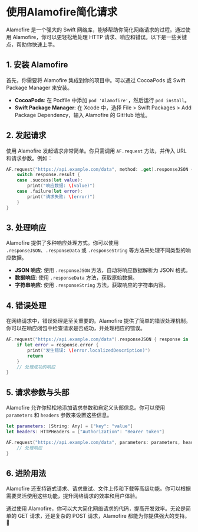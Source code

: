 ﻿# 使用Alamofire简化请求

Alamofire 是一个强大的 Swift 网络库，能够帮助你简化网络请求的过程。通过使用 Alamofire，你可以更轻松地处理 HTTP 请求、响应和错误。以下是一些关键点，帮助你快速上手。

## 1. 安装 Alamofire

首先，你需要将 Alamofire 集成到你的项目中。可以通过 CocoaPods 或 Swift Package Manager 来安装。

- **CocoaPods**: 在 Podfile 中添加 `pod 'Alamofire'`，然后运行 `pod install`。
- **Swift Package Manager**: 在 Xcode 中，选择 File > Swift Packages > Add Package Dependency，输入 Alamofire 的 GitHub 地址。

## 2. 发起请求

使用 Alamofire 发起请求非常简单。你只需调用 `AF.request` 方法，并传入 URL 和请求参数。例如：

```swift
AF.request("https://api.example.com/data", method: .get).responseJSON { response in
    switch response.result {
    case .success(let value):
        print("响应数据: \(value)")
    case .failure(let error):
        print("请求失败: \(error)")
    }
}
```

## 3. 处理响应

Alamofire 提供了多种响应处理方式。你可以使用 `.responseJSON`、`.responseData` 或 `.responseString` 等方法来处理不同类型的响应数据。

- **JSON 响应**: 使用 `.responseJSON` 方法，自动将响应数据解析为 JSON 格式。
- **数据响应**: 使用 `.responseData` 方法，获取原始数据。
- **字符串响应**: 使用 `.responseString` 方法，获取响应的字符串内容。

## 4. 错误处理

在网络请求中，错误处理是至关重要的。Alamofire 提供了简单的错误处理机制。你可以在响应闭包中检查请求是否成功，并处理相应的错误。

```swift
AF.request("https://api.example.com/data").responseJSON { response in
    if let error = response.error {
        print("发生错误: \(error.localizedDescription)")
        return
    }
    // 处理成功的响应
}
```

## 5. 请求参数与头部

Alamofire 允许你轻松地添加请求参数和自定义头部信息。你可以使用 `parameters` 和 `headers` 参数来设置这些信息。

```swift
let parameters: [String: Any] = ["key": "value"]
let headers: HTTPHeaders = ["Authorization": "Bearer token"]

AF.request("https://api.example.com/data", parameters: parameters, headers: headers).responseJSON { response in
    // 处理响应
}
```

## 6. 进阶用法

Alamofire 还支持链式请求、请求重试、文件上传和下载等高级功能。你可以根据需要灵活使用这些功能，提升网络请求的效率和用户体验。

通过使用 Alamofire，你可以大大简化网络请求的代码，提高开发效率。无论是简单的 GET 请求，还是复杂的 POST 请求，Alamofire 都能为你提供强大的支持。🚀